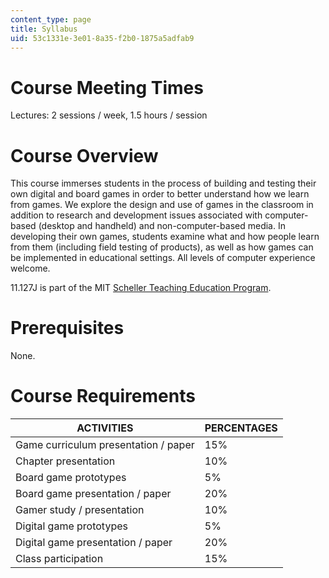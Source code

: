```yaml
---
content_type: page
title: Syllabus
uid: 53c1331e-3e01-8a35-f2b0-1875a5adfab9
---
```


Course Meeting Times
====================

Lectures: 2 sessions / week, 1.5 hours / session

Course Overview
===============

This course immerses students in the process of building and testing their own digital and board games in order to better understand how we learn from games. We explore the design and use of games in the classroom in addition to research and development issues associated with computer-based (desktop and handheld) and non-computer-based media. In developing their own games, students examine what and how people learn from them (including field testing of products), as well as how games can be implemented in educational settings. All levels of computer experience welcome.

11.127J is part of the MIT [Scheller Teaching Education Program](http://education.mit.edu/).

Prerequisites
=============

None.

Course Requirements
===================

| ACTIVITIES | PERCENTAGES |
| --- | --- |
| Game curriculum presentation / paper | 15% |
| Chapter presentation | 10% |
| Board game prototypes | 5% |
| Board game presentation / paper | 20% |
| Gamer study / presentation | 10% |
| Digital game prototypes | 5% |
| Digital game presentation / paper | 20% |
| Class participation | 15%